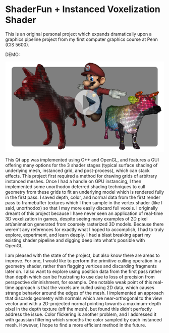 # ShaderFun + Instanced Voxelization Shader

This is an original personal project which expands dramatically upon a graphics pipeline project from my first computer graphics course at Penn (CIS 5600).

DEMO: 

[![Instanced Voxelization Shader](captures/VoxelShaderThumbnailPlaybutton.png)](https://youtu.be/ICLoxhMiFZI "Instanced Voxelization Shader")

This Qt app was implemented using C++ and OpenGL, and features a GUI offering many options for the 3 shader stages (typical surface shading of underlying mesh, instanced grid, and post-process), which can stack effects. This project first required a method for drawing grids of arbitrary instanced meshes. Once I had a handle on GPU instancing, I then implemented some unorthodox deferred shading techniques to cull geometry from these grids to fit an underlying model which is rendered fully in the first pass. I saved depth, color, and normal data from the first render pass to framebuffer textures which I then sample in the vertex shader (like I said, unorthodox) so that I may more easily discard full voxels.
I originally dreamt of this project because I have never seen an application of real-time 3D voxelization in games, despite seeing many examples of 2D pixel art/animation generated from coarsely rasterized 3D models. Because there weren't any references for exactly what I hoped to accomplish, I had to truly explore, experiment, and learn deeply. I had a blast breaking apart my existing shader pipeline and digging deep into what's possible with OpenGL.

I am pleased with the state of the project, but also know there are areas to improve. For one, I would like to perform the primitive culling operation in a geometry shader, rather than flagging vertices and discarding fragments later on. I also want to explore using position data from the first pass rather than depth which can be frustrating to use due to loss of precision from perspective diminishment, for example. One notable weak point of this real-time approach is that the voxels are culled using 2D data, which causes strange behavior around the edges of the mesh. I implemented an approach that discards geometry with normals which are near-orthogonal to the view vector and with a 2D-projected normal pointing towards a maximum-depth pixel in the depth texture (off the mesh), but found this didn't perfectly address the issue. Color flickering is another problem, and I addressed it with gaussian filtering which smooths the color sampled by each instanced mesh. However, I hope to find a more efficient method in the future.





